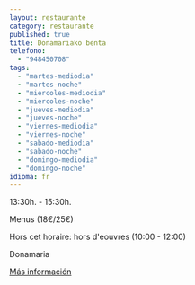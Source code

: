 ```yaml
---
layout: restaurante
category: restaurante
published: true
title: Donamariako benta
telefono:
  - "948450708"
tags:
  - "martes-mediodia"
  - "martes-noche"
  - "miercoles-mediodia"
  - "miercoles-noche"
  - "jueves-mediodia"
  - "jueves-noche"
  - "viernes-mediodia"
  - "viernes-noche"
  - "sabado-mediodia"
  - "sabado-noche"
  - "domingo-mediodia"
  - "domingo-noche"
idioma: fr
---
```

13:30h. - 15:30h.

Menus (18€/25€)

Hors cet horaire: hors d'eouvres (10:00 - 12:00)

Donamaria

[Más información](http://www.consorciobertiz.org/consorcio/dondecomer/restaurantes/donamaria-es-0-176/restaurante-donamariako-benta.html)
